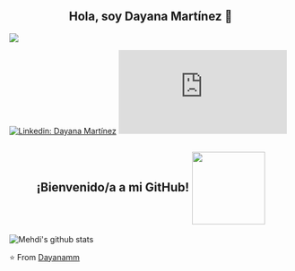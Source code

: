 <h2 align='center'>Hola, soy Dayana Martínez 👋</h2>

<img align='center' src="https://user-images.githubusercontent.com/63815530/94375146-2d206b00-00d7-11eb-9572-0d136fea16d3.png">

[![Linkedin: Dayana Martínez](https://img.shields.io/badge/-DayanaMartínez-blue?style=flat-square&logo=Linkedin&logoColor=white&link=https://www.linkedin.com/in/dayana-martínez//)](https://www.linkedin.com/in/dayana-martínez//)
[![Gmail Badge](https://img.shields.io/badge/-DayanaMartínez-c14438?style=flat&logo=Gmail&logoColor=white&link=mailto:dmarcetech@gmail.com)](mailto:dmarcetech@gmail.com)


<h2 align='center'> ¡Bienvenido/a a mi GitHub! <img align='center' src="https://rapidapi.com/blog/wp-content/uploads/2017/01/octocat.gif" width="130"></h2>

![Mehdi's github stats](https://github-readme-stats.vercel.app/api?username=Dayanamm&show_icons=true&hide_border=true)

⭐️ From [Dayanamm](https://github.com/Dayanamm)

